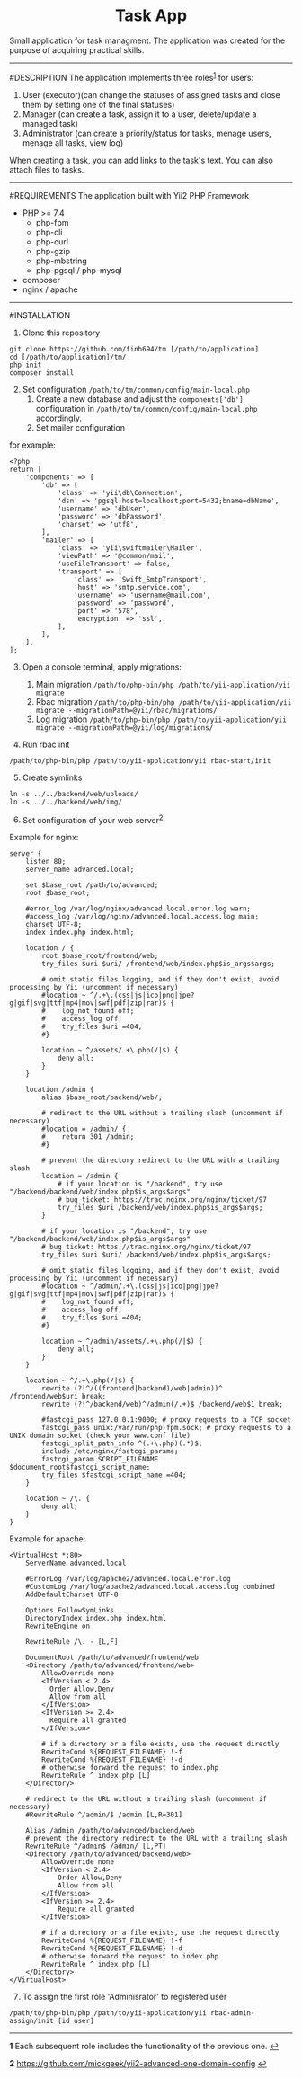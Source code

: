 <h1 align="center">Task App</h1>

Small application for task managment. The application was created for the purpose of acquiring practical skills. 
******
#DESCRIPTION
The application implements three roles<sup id="a1">[1](#f1)</sup> for users: 
1. User (executor)(can change the statuses of assigned tasks and close them by setting one of the final statuses)
2. Manager (can create a task, assign it to a user, delete/update a managed task)
3. Administrator (can create a priority/status for tasks, menage users, menage all tasks, view log)

When creating a task, you can add links to the task's text. You can also attach files to tasks.
***
#REQUIREMENTS
The application built with Yii2 PHP Framework

* PHP >= 7.4
   * php-fpm
   * php-cli
   * php-curl
   * php-gzip
   * php-mbstring
   * php-pgsql / php-mysql
* composer
* nginx / apache
***
#INSTALLATION

1. Clone this repository
```
git clone https://github.com/finh694/tm [/path/to/application]
cd [/path/to/application]/tm/
php init
composer install
```
2. Set configuration `/path/to/tm/common/config/main-local.php`
   1. Create a new database and adjust the `components['db']` configuration in `/path/to/tm/common/config/main-local.php` accordingly.
   2. Set mailer configuration 

for example:
```
<?php
return [
    'components' => [
        'db' => [
            'class' => 'yii\db\Connection',
            'dsn' => 'pgsql:host=localhost;port=5432;bname=dbName',
            'username' => 'dbUser',
            'password' => 'dbPassword',
            'charset' => 'utf8',
        ],
        'mailer' => [
            'class' => 'yii\swiftmailer\Mailer',
            'viewPath' => '@common/mail',
            'useFileTransport' => false,
            'transport' => [
                'class' => 'Swift_SmtpTransport',
                'host' => 'smtp.service.com',  
                'username' => 'username@mail.com',
                'password' => 'password',
                'port' => '578', 
                'encryption' => 'ssl',
            ],
        ],
    ],
]; 
```
3. Open a console terminal, apply migrations:
   1. Main migration
   ```/path/to/php-bin/php /path/to/yii-application/yii migrate```
   1. Rbac migration
   ```/path/to/php-bin/php /path/to/yii-application/yii migrate --migrationPath=@yii/rbac/migrations/```
   1. Log migration 
   ```/path/to/php-bin/php /path/to/yii-application/yii migrate --migrationPath=@yii/log/migrations/```

4. Run rbac init
```
/path/to/php-bin/php /path/to/yii-application/yii rbac-start/init
```

5. Create symlinks 
```cd [/path/to/application]/tm/frontend/web
ln -s ../../backend/web/uploads/ 
ln -s ../../backend/web/img/
```

6. Set configuration of your web server<sup id="a2">[2](#f2)</sup>:

Example for nginx:
```
server {
    listen 80;
    server_name advanced.local;

    set $base_root /path/to/advanced;
    root $base_root;

    #error_log /var/log/nginx/advanced.local.error.log warn;
    #access_log /var/log/nginx/advanced.local.access.log main;
    charset UTF-8;
    index index.php index.html;

    location / {
        root $base_root/frontend/web;
        try_files $uri $uri/ /frontend/web/index.php$is_args$args;

        # omit static files logging, and if they don't exist, avoid processing by Yii (uncomment if necessary)
        #location ~ ^/.+\.(css|js|ico|png|jpe?g|gif|svg|ttf|mp4|mov|swf|pdf|zip|rar)$ {
        #    log_not_found off;
        #    access_log off;
        #    try_files $uri =404;
        #}

        location ~ ^/assets/.+\.php(/|$) {
            deny all;
        }
    }

    location /admin {
        alias $base_root/backend/web/;

        # redirect to the URL without a trailing slash (uncomment if necessary)
        #location = /admin/ {
        #    return 301 /admin;
        #}

        # prevent the directory redirect to the URL with a trailing slash
        location = /admin {
            # if your location is "/backend", try use "/backend/backend/web/index.php$is_args$args"
            # bug ticket: https://trac.nginx.org/nginx/ticket/97
            try_files $uri /backend/web/index.php$is_args$args;
        }

        # if your location is "/backend", try use "/backend/backend/web/index.php$is_args$args"
        # bug ticket: https://trac.nginx.org/nginx/ticket/97
        try_files $uri $uri/ /backend/web/index.php$is_args$args;

        # omit static files logging, and if they don't exist, avoid processing by Yii (uncomment if necessary)
        #location ~ ^/admin/.+\.(css|js|ico|png|jpe?g|gif|svg|ttf|mp4|mov|swf|pdf|zip|rar)$ {
        #    log_not_found off;
        #    access_log off;
        #    try_files $uri =404;
        #}

        location ~ ^/admin/assets/.+\.php(/|$) {
            deny all;
        }
    }

    location ~ ^/.+\.php(/|$) {
        rewrite (?!^/((frontend|backend)/web|admin))^ /frontend/web$uri break;
        rewrite (?!^/backend/web)^/admin(/.+)$ /backend/web$1 break;

        #fastcgi_pass 127.0.0.1:9000; # proxy requests to a TCP socket
        fastcgi_pass unix:/var/run/php-fpm.sock; # proxy requests to a UNIX domain socket (check your www.conf file)
        fastcgi_split_path_info ^(.+\.php)(.*)$;
        include /etc/nginx/fastcgi_params;
        fastcgi_param SCRIPT_FILENAME $document_root$fastcgi_script_name;
        try_files $fastcgi_script_name =404;
    }

    location ~ /\. {
        deny all;
    }
}
```
Example for apache:
```
<VirtualHost *:80>
    ServerName advanced.local

    #ErrorLog /var/log/apache2/advanced.local.error.log
    #CustomLog /var/log/apache2/advanced.local.access.log combined
    AddDefaultCharset UTF-8

    Options FollowSymLinks
    DirectoryIndex index.php index.html
    RewriteEngine on

    RewriteRule /\. - [L,F]

    DocumentRoot /path/to/advanced/frontend/web
    <Directory /path/to/advanced/frontend/web>
        AllowOverride none
        <IfVersion < 2.4>
          Order Allow,Deny
          Allow from all
        </IfVersion>
        <IfVersion >= 2.4>
          Require all granted
        </IfVersion>

        # if a directory or a file exists, use the request directly
        RewriteCond %{REQUEST_FILENAME} !-f
        RewriteCond %{REQUEST_FILENAME} !-d
        # otherwise forward the request to index.php
        RewriteRule ^ index.php [L]
    </Directory>

    # redirect to the URL without a trailing slash (uncomment if necessary)
    #RewriteRule ^/admin/$ /admin [L,R=301]

    Alias /admin /path/to/advanced/backend/web
    # prevent the directory redirect to the URL with a trailing slash
    RewriteRule ^/admin$ /admin/ [L,PT]
    <Directory /path/to/advanced/backend/web>
        AllowOverride none
        <IfVersion < 2.4>
            Order Allow,Deny
            Allow from all
        </IfVersion>
        <IfVersion >= 2.4>
            Require all granted
        </IfVersion>

        # if a directory or a file exists, use the request directly
        RewriteCond %{REQUEST_FILENAME} !-f
        RewriteCond %{REQUEST_FILENAME} !-d
        # otherwise forward the request to index.php
        RewriteRule ^ index.php [L]
    </Directory>
</VirtualHost>
```
7. To assign the first role 'Adminisrator' to registered user
```
/path/to/php-bin/php /path/to/yii-application/yii rbac-admin-assign/init [id user]
```
***
<b id="f1">1</b> Each subsequent role includes the functionality of the previous one. [↩](#a1)

<b id="f2">2</b> https://github.com/mickgeek/yii2-advanced-one-domain-config [↩](#a2)
